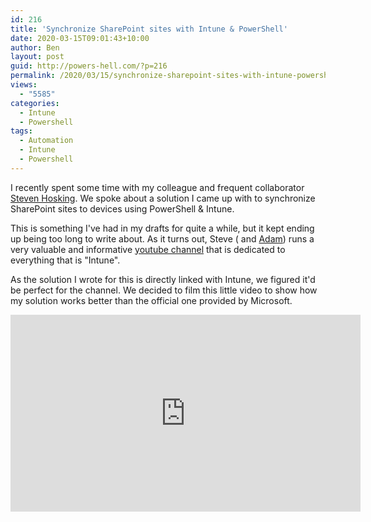 ```yaml
---
id: 216
title: 'Synchronize SharePoint sites with Intune & PowerShell'
date: 2020-03-15T09:01:43+10:00
author: Ben
layout: post
guid: http://powers-hell.com/?p=216
permalink: /2020/03/15/synchronize-sharepoint-sites-with-intune-powershell/
views:
  - "5585"
categories:
  - Intune
  - Powershell
tags:
  - Automation
  - Intune
  - Powershell
---
```

I recently spent some time with my colleague and frequent collaborator [Steven Hosking](https://twitter.com/OnPremCloudGuy). We spoke about a solution I came up with to synchronize SharePoint sites to devices using PowerShell & Intune.

<!--more-->

This is something I've had in my drafts for quite a while, but it kept ending up being too long to write about. As it turns out, Steve ( and [Adam](https://twitter.com/AdamGrossTX)) runs a very valuable and informative [youtube channel](http://intune.training) that is dedicated to everything that is "Intune".

As the solution I wrote for this is directly linked with Intune, we figured it'd be perfect for the channel. We decided to film this little video to show how my solution works better than the official one provided by Microsoft.

<div class="video-container">
<iframe width="560" height="315" src="https://www.youtube.com/watch?v=Zoac9lbUuG0" title="YouTube video player" frameborder="0" allow="accelerometer; autoplay; clipboard-write; encrypted-media;"
</div>

To summarize everything in the video:

  * SharePoint sites can be synchronized natively through Intune Administrative Template Policies
  * The native policy has a URI character limit which is very easy to hit
  * Capturing the details required to sync SharePoint sites is very easy using Chrome / Edge Chromium
  * Using PowerShell can overcome current limitations with the native policy solutions.

Here is [a link to the code mentioned in the video](https://github.com/tabs-not-spaces/CodeDump/tree/master/Sync-SharepointFolder) - if anyone wants further info, please let me know!  
  
Enjoy!

- Ben